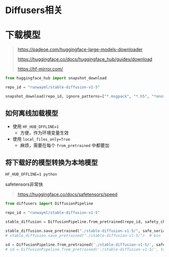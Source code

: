 # Diffusers相关

# 下载模型

> https://padeoe.com/huggingface-large-models-downloader
>
> https://huggingface.co/docs/huggingface_hub/guides/download
>
> https://hf-mirror.com/

```python
from huggingface_hub import snapshot_download

repo_id = "runwayml/stable-diffusion-v1-5"

snapshot_download(repo_id, ignore_patterns=["*.msgpack", "*.h5", "*onnx*"], resume_download=True)
```

## 如何离线加载模型
+ 使用 `HF_HUB_OFFLINE=1`
  + 方便，作为环境变量生效
+ 使用 `local_files_only=True`
  + 麻烦，需要在每个 `from_pretrained` 中都要加

## 将下载好的模型转换为本地模型

```shell
HF_HUB_OFFLINE=1 python
```

safetensors非常快
> https://huggingface.co/docs/safetensors/speed

```python
from diffusers import DiffusionPipeline

repo_id = "runwayml/stable-diffusion-v1-5"

stable_diffusion = DiffusionPipeline.from_pretrained(repo_id, safety_checker=None, use_safetensors=True)

stable_diffusion.save_pretrained("./stable-diffusion-v1-5/", safe_serialization=True)  # safetensors, recommended
# stable_diffusion.save_pretrained("./stable-diffusion-v1-5/")  # bin

sd = DiffusionPipeline.from_pretrained('./stable-diffusion-v1-5/', safety_checker=None)
# sd = DiffusionPipeline.from_pretrained('./stable-diffusion-v1-5/', torch_dtype=torch.float16, safety_checker=None)  # fp16
```
